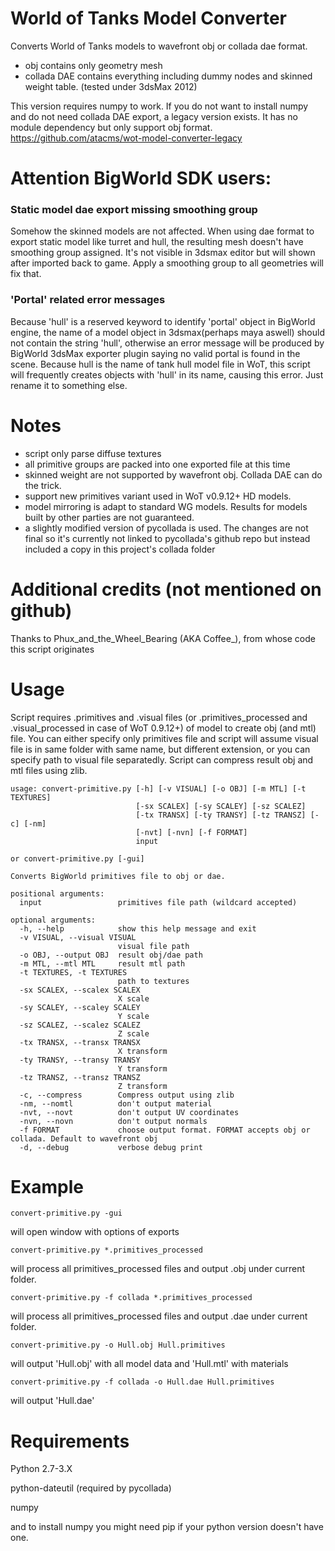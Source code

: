 # World of Tanks Model Converter
Converts World of Tanks models to wavefront obj or collada dae format.
* obj contains only geometry mesh
* collada DAE contains everything including dummy nodes and skinned weight table. (tested under 3dsMax 2012)

This version requires numpy to work.
If you do not want to install numpy and do not need collada DAE export, a legacy version exists. 
It has no module dependency but only support obj format.
https://github.com/atacms/wot-model-converter-legacy

# Attention BigWorld SDK users:

### Static model dae export missing smoothing group
Somehow the skinned models are not affected. When using dae format to export static model like turret and hull, the resulting mesh doesn't have smoothing group assigned. It's not visible in 3dsmax editor but will shown after imported back to game.
Apply a smoothing group to all geometries will fix that.

### 'Portal' related error messages 
Because 'hull' is a reserved keyword to identify 'portal' object in BigWorld engine, the name of a model object in 3dsmax(perhaps maya aswell) should not contain the string 'hull', otherwise an error message will be produced by BigWorld 3dsMax exporter plugin saying no valid portal is found in the scene.
Because hull is the name of tank hull model file in WoT, this script will frequently creates objects with 'hull' in its name, causing this error.
Just rename it to something else.


# Notes
* script only parse diffuse textures
* all primitive groups are packed into one exported file at this time
* skinned weight are not supported by wavefront obj. Collada DAE can do the trick.
* support new primitives variant used in WoT v0.9.12+ HD models. 
* model mirroring is adapt to standard WG models. Results for models built by other parties are not guaranteed.
* a slightly modified version of pycollada is used. The changes are not final so it's currently not linked to pycollada's github repo but instead included a copy in this project's collada folder

# Additional credits (not mentioned on github)
Thanks to Phux_and_the_Wheel_Bearing (AKA Coffee_), from whose code this script originates

# Usage
Script requires .primitives and .visual files (or .primitives_processed and .visual_processed in case of WoT 0.9.12+) of model to create obj (and mtl) file. You can either specify only primitives file and script will assume visual file is in same folder with same name, but different extension, or you can specify path to visual file separatedly.
Script can compress result obj and mtl files using zlib.
```
usage: convert-primitive.py [-h] [-v VISUAL] [-o OBJ] [-m MTL] [-t TEXTURES]
                            [-sx SCALEX] [-sy SCALEY] [-sz SCALEZ]
                            [-tx TRANSX] [-ty TRANSY] [-tz TRANSZ] [-c] [-nm]
                            [-nvt] [-nvn] [-f FORMAT]
                            input

or convert-primitive.py [-gui]

Converts BigWorld primitives file to obj or dae.

positional arguments:
  input                 primitives file path (wildcard accepted)

optional arguments:
  -h, --help            show this help message and exit
  -v VISUAL, --visual VISUAL
                        visual file path
  -o OBJ, --output OBJ  result obj/dae path
  -m MTL, --mtl MTL     result mtl path
  -t TEXTURES, -t TEXTURES
                        path to textures
  -sx SCALEX, --scalex SCALEX
                        X scale
  -sy SCALEY, --scaley SCALEY
                        Y scale
  -sz SCALEZ, --scalez SCALEZ
                        Z scale
  -tx TRANSX, --transx TRANSX
                        X transform
  -ty TRANSY, --transy TRANSY
                        Y transform
  -tz TRANSZ, --transz TRANSZ
                        Z transform
  -c, --compress        Compress output using zlib
  -nm, --nomtl          don't output material
  -nvt, --novt          don't output UV coordinates
  -nvn, --novn          don't output normals
  -f FORMAT             choose output format. FORMAT accepts obj or collada. Default to wavefront obj
  -d, --debug           verbose debug print
```

# Example
```convert-primitive.py -gui```

will open window with options of exports

```convert-primitive.py *.primitives_processed```

will process all primitives_processed files and output .obj under current folder.

```convert-primitive.py -f collada *.primitives_processed```

will process all primitives_processed files and output .dae under current folder.

```convert-primitive.py -o Hull.obj Hull.primitives```

will output 'Hull.obj' with all model data and 'Hull.mtl' with materials

```convert-primitive.py -f collada -o Hull.dae Hull.primitives```

will output 'Hull.dae'

# Requirements
Python 2.7-3.X

python-dateutil (required by pycollada)

numpy

and to install numpy you might need pip if your python version doesn't have one.
